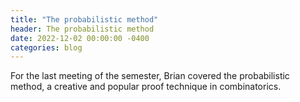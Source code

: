 ```yaml
---
title: "The probabilistic method"
header: The probabilistic method
date: 2022-12-02 00:00:00 -0400
categories: blog
---
```


For the last meeting of the semester, Brian covered the probabilistic
method, a creative and popular proof technique in combinatorics.
